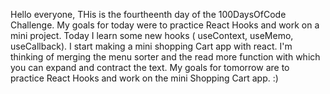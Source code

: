 Hello everyone,
THis is the fourtheenth day of the 100DaysOfCode Challenge.
My goals for today were to practice React Hooks and work on a mini project.
Today I learn some new hooks ( useContext, useMemo, useCallback).
I start making a mini shopping Cart app with react. 
I'm thinking of merging the menu sorter and the read more function with which you can expand and contract the text.
My goals for tomorrow are to practice React Hooks and work on the mini Shopping Cart app. :)